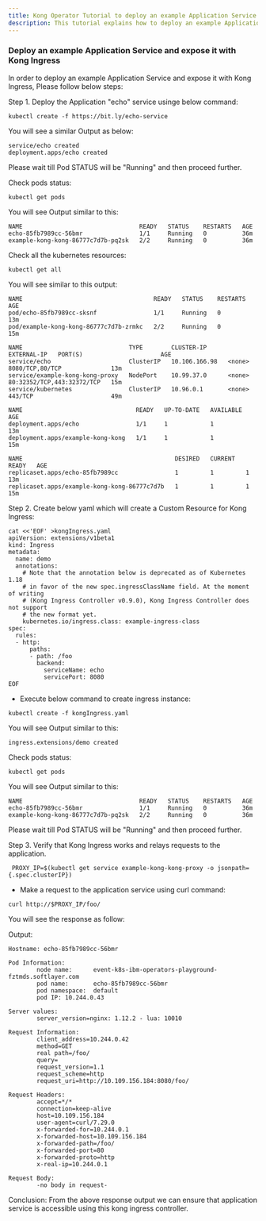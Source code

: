 ```yaml
---
title: Kong Operator Tutorial to deploy an example Application Service and expose it with Kong Ingress
description: This tutorial explains how to deploy an example Application Service and expose it with Kong Ingress
---
```


### Deploy an example Application Service and expose it with Kong Ingress


In order to deploy an example Application Service and expose it with Kong Ingress, Please follow below steps:


Step 1. Deploy the Application "echo" service usinge below command:
        
```execute
kubectl create -f https://bit.ly/echo-service
```
       
       
You will see a similar Output as below:

```
service/echo created
deployment.apps/echo created
```

Please wait till Pod STATUS will be "Running" and then proceed further.


Check pods status:

```execute
kubectl get pods 
```
You will see Output similar to this:

```
NAME                                 READY   STATUS    RESTARTS   AGE
echo-85fb7989cc-56bmr                1/1     Running   0          36m
example-kong-kong-86777c7d7b-pq2sk   2/2     Running   0          36m
```

Check all the kubernetes resources:

```execute
kubectl get all 
```


You will see similar to this output:

```
NAME                                     READY   STATUS    RESTARTS   AGE
pod/echo-85fb7989cc-sksnf                1/1     Running   0          13m
pod/example-kong-kong-86777c7d7b-zrmkc   2/2     Running   0          15m

NAME                              TYPE        CLUSTER-IP      EXTERNAL-IP   PORT(S)                      AGE
service/echo                      ClusterIP   10.106.166.98   <none>        8080/TCP,80/TCP              13m
service/example-kong-kong-proxy   NodePort    10.99.37.0      <none>        80:32352/TCP,443:32372/TCP   15m
service/kubernetes                ClusterIP   10.96.0.1       <none>        443/TCP                      49m

NAME                                READY   UP-TO-DATE   AVAILABLE   AGE
deployment.apps/echo                1/1     1            1           13m
deployment.apps/example-kong-kong   1/1     1            1           15m

NAME                                           DESIRED   CURRENT   READY   AGE
replicaset.apps/echo-85fb7989cc                1         1         1       13m
replicaset.apps/example-kong-kong-86777c7d7b   1         1         1       15m
```


       
Step 2. Create below yaml which will create a Custom Resource for Kong Ingress:
        
```execute
cat <<'EOF' >kongIngress.yaml 
apiVersion: extensions/v1beta1
kind: Ingress
metadata:
  name: demo
  annotations:
    # Note that the annotation below is deprecated as of Kubernetes 1.18
    # in favor of the new spec.ingressClassName field. At the moment of writing
    # (Kong Ingress Controller v0.9.0), Kong Ingress Controller does not support
    # the new format yet.
    kubernetes.io/ingress.class: example-ingress-class
spec:
  rules:
  - http:
      paths:
      - path: /foo
        backend:
          serviceName: echo
          servicePort: 8080
EOF
```
        
- Execute below command to create ingress instance:

```execute
kubectl create -f kongIngress.yaml  
```

You will see Output similar to this:
       
```
ingress.extensions/demo created
```


Check pods status:

```execute
kubectl get pods 
```
You will see Output similar to this:

```
NAME                                 READY   STATUS    RESTARTS   AGE
echo-85fb7989cc-56bmr                1/1     Running   0          36m
example-kong-kong-86777c7d7b-pq2sk   2/2     Running   0          36m
```

Please wait till Pod STATUS will be "Running" and then proceed further.

        
Step 3. Verify that Kong Ingress works and relays requests to the application.
   
```execute
 PROXY_IP=$(kubectl get service example-kong-kong-proxy -o jsonpath={.spec.clusterIP})
```
    
- Make a request to the application service using curl command:
    
```execute
curl http://$PROXY_IP/foo/
```
    
You will see the response as follow:
    
Output:
    
```
Hostname: echo-85fb7989cc-56bmr

Pod Information:
        node name:      event-k8s-ibm-operators-playground-fztmds.softlayer.com
        pod name:       echo-85fb7989cc-56bmr
        pod namespace:  default
        pod IP: 10.244.0.43

Server values:
        server_version=nginx: 1.12.2 - lua: 10010

Request Information:
        client_address=10.244.0.42
        method=GET
        real path=/foo/
        query=
        request_version=1.1
        request_scheme=http
        request_uri=http://10.109.156.184:8080/foo/

Request Headers:
        accept=*/*  
        connection=keep-alive  
        host=10.109.156.184  
        user-agent=curl/7.29.0  
        x-forwarded-for=10.244.0.1  
        x-forwarded-host=10.109.156.184  
        x-forwarded-path=/foo/  
        x-forwarded-port=80  
        x-forwarded-proto=http  
        x-real-ip=10.244.0.1  

Request Body:
        -no body in request-
```

Conclusion: From the above response output we can ensure that application service is accessible using this kong ingress controller.
